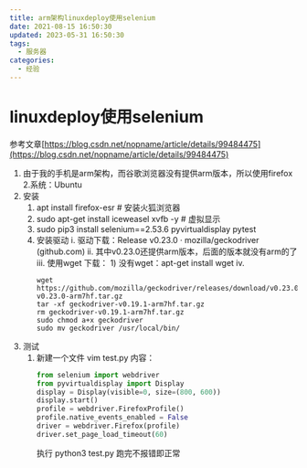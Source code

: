 ```yaml
---
title: arm架构linuxdeploy使用selenium
date: 2021-08-15 16:50:30
updated: 2023-05-31 16:50:30
tags:
  - 服务器
categories:
  - 经验
---
```


# linuxdeploy使用selenium
参考文章[https://blog.csdn.net/nopname/article/details/99484475](https://blog.csdn.net/nopname/article/details/99484475)
1. 由于我的手机是arm架构，而谷歌浏览器没有提供arm版本，所以使用firefox
2.系统：Ubuntu
3. 安装
	1. apt install firefox-esr # 安装火狐浏览器
	2. sudo apt-get install iceweasel xvfb -y # 虚拟显示
	3. sudo pip3 install selenium==2.53.6 pyvirtualdisplay pytest 
	4. 安装驱动
		i. 驱动下载：Release v0.23.0 · mozilla/geckodriver (github.com)
		ii. 其中v0.23.0还提供arm版本，后面的版本就没有arm的了
		iii. 使用wget 下载：
			1) 没有wget：apt-get install wget
		iv. 
		```
		wget https://github.com/mozilla/geckodriver/releases/download/v0.23.0/geckodriver-v0.23.0-arm7hf.tar.gz
		tar -xf geckodriver-v0.19.1-arm7hf.tar.gz
		rm geckodriver-v0.19.1-arm7hf.tar.gz
		sudo chmod a+x geckodriver
		sudo mv geckodriver /usr/local/bin/
		```
4. 测试
	1. 新建一个文件
		vim test.py
		内容：
		```python
		from selenium import webdriver
		from pyvirtualdisplay import Display
		display = Display(visible=0, size=(800, 600))
		display.start()
		profile = webdriver.FirefoxProfile()
		profile.native_events_enabled = False
		driver = webdriver.Firefox(profile)
		driver.set_page_load_timeout(60)
		```
		执行 python3 test.py
跑完不报错即正常